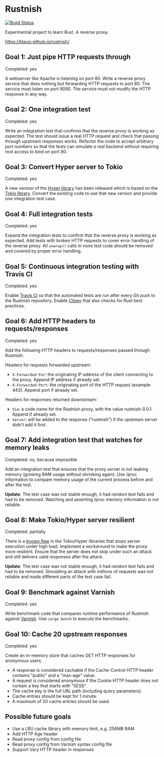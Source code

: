 # Rustnish

[![Build Status](https://travis-ci.org/klausi/rustnish.svg?branch=goal-05)](https://travis-ci.org/klausi/rustnish)

Experimental project to learn Rust. A reverse proxy.

https://klausi.github.io/rustnish/

## Goal 1: Just pipe HTTP requests through

Completed: yes

A webserver like Apache is listening on port 80. Write a reverse proxy service
that does nothing but forwarding HTTP requests to port 80. The service must
listen on port 9090. The service must not modify the HTTP response in any way.

## Goal 2: One integration test

Completed: yes

Write an integration test that confirms that the reverse proxy is working as
expected. The test should issue a real HTTP request and check that passing
through upstream responses works. Refactor the code to accept arbitrary port
numbers so that the tests can simulate a real backend without requiring root
access to bind on port 80.

## Goal 3: Convert Hyper server to Tokio

Completed: yes

A new version of the [Hyper library](https://hyper.rs/) has been released which
is based on the [Tokio library](https://tokio.rs/). Convert the existing code to
use that new version and provide one integration test case.

## Goal 4: Full integration tests

Completed: yes

Expand the integration tests to confirm that the reverse proxy is working as
expected. Add tests with broken HTTP requests to cover error handling of the
reverse proxy. All ```unwrap()``` calls in none test code should be removed and
covered by proper error handling.

## Goal 5: Continuous integration testing with Travis CI

Completed: yes

Enable [Travis CI](http://travis-ci.org/) so that the automated tests are run
after every Git push to the Rustnish repository. Enable
[Clippy](https://github.com/rust-lang-nursery/rust-clippy) that also checks for
Rust best practices.

## Goal 6: Add HTTP headers to requests/responses

Completed: yes

Add the following HTTP headers to requests/responses passed through Rustnish:

Headers for requests forwarded upstream:

* `X-Forwarded-For`: the originating IP address of the client connecting to the
  proxy. Append IP address if already set.
* `X-Forwarded-Port`: the originating port of the HTTP request (example: 443).
  Append port if already set.

Headers for responses returned downstream:

* `Via`: a code name for the Rustnish proxy, with the value rustnish-0.0.1.
  Append if already set.
* `Server`: will be added to the response ("rustnish") if the upstream server
  didn't add it first.

## Goal 7: Add integration test that watches for memory leaks

Completed: no, because impossible

Add an integration test that ensures that the proxy server is not leaking memory
(growing RAM usage without shrinking again). Use /proc information to compare
memory usage of the current process before and after the test.

**Update**: The test case was not stable enough, it had random test fails and
had to be removed. Watching and asserting /proc memory information is not
reliable.

## Goal 8: Make Tokio/Hyper server resilient

Completed: partially

There is a [known flaw](https://github.com/hyperium/hyper/issues/1358) in the
Tokio/Hyper libraries that stops server execution under high load. Implement a
workaround to make the proxy more resilient. Ensure that the server does not
stop under such an attack and still delivers valid responses after the attack.

**Update**: The test case was not stable enough, it had random test fails and
had to be removed. Simulating an attack with millions of requests was not
reliable and made different parts of the test case fail.

## Goal 9: Benchmark against Varnish

Completed: yes

Write benchmark code that compares runtime performance of Rustnish against
[Varnish](https://varnish-cache.org/). Use `cargo bench` to execute the benchmarks.

## Goal 10: Cache 20 upstream responses

Completed: yes

Create an in-memory store that caches GET HTTP responses for anonymous users.
* A response is considered cachable if the Cache-Control HTTP header contains
"public" and a "max-age" value.
* A request is considered anonymous if the Cookie HTTP header does not contain a key that starts with "SESS".
* The cache key is the full URL path (including query parameters).
* Cache entries should be kept for 1 minute.
* A maximum of 20 cache entries should be used.

## Possible future goals

* Use a LRU cache library with memory limit, e.g. 256MB RAM
* Add HTTP Age header
* Read proxy config from config file
* Read proxy config from Varnish syntax config file
* Support Vary HTTP header in responses
